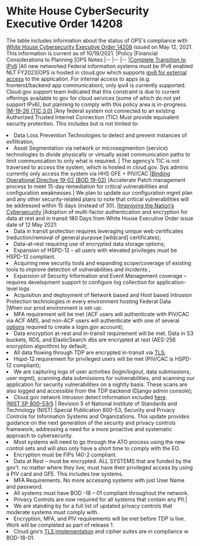 # White House CyberSecurity Executive Order 14208

The table includes information about the status of OPS's compliance with [White House Cybersecurity Executive Order 14208](https://www.whitehouse.gov/briefing-room/presidential-actions/2021/05/12/executive-order-on-improving-the-nations-cybersecurity/) issued on May 12, 2021. This information is current as of 10/19/2021.
|Policy	|Financial Considerations to Planning	|OPS Notes
|--	|--	|--
|[Complete Transition to IPv6](https://www.hhs.gov/web/governance/digital-strategy/it-policy-archive/complete-transition-to-ipv6-memorandum.html)	|All new networked Federal information systems must be IPv6 enabled NLT FY2023|OPS is hosted in cloud.gov which supports [ipv6 for external access](https://cloud.gov/docs/compliance/domain-standards/) to the application. For internal access to apps (e.g. frontend/backend app communication), only ipv4 is currently supported. Cloud.gov support team indicated that this constraint is due to current offerings available to gov for cloud services (some of which do not yet support IPv6), but planning to comply with this policy area is in-progress.
|[M-19-26 (TIC 3.0)](https://www.whitehouse.gov/wp-content/uploads/2019/09/M-19-26.pdf) |Any federal system not connected to an existing Authorized Trusted Internet Connection (TIC) Must provide equivalent security protection. This includes but is not limited to: <li>Data Loss Prevention Technologies to detect and prevent instances of exfiltration, </li><li>Asset Segmentation via network or microsegmention (service) technologies to divide physically or virtually asset communication paths to limit communication to only what is required. | The agency’s TIC is not traversed to access the system, which is hosted in cloud.gov. Sys admins currently only access the system via HHS GFE + PIV/CAC
|[Binding Operational Directive 19-02 (BOD 19-02)](https://cyber.dhs.gov/bod/19-02/) |Accelerate Patch management process to meet 15-day remediation for critical vulnerabilities and configuration weaknesses | We plan to update our configuration mgmt plan and any other security-related plans to note that critical vulnerabilities will be addressed within 15 days (instead of 30).
|[Improving the Nation’s Cybersecurity](https://www.whitehouse.gov/briefing-room/presidential-actions/2021/05/12/executive-order-on-improving-the-nations-cybersecurity/) |Adoption of multi-factor authentication and encryption for data at rest and in transit  180 Days from White House Executive Order issue date of 12 May 2021: <li> Data in transit protection requires leveraging unique web certificates (reduction/removal of general purpose [wildcard] certificates);</li> <li> Data-at-rest requiring use of encrypted data storage options; </li> <li>Expansion of HSPD-12 – all users with elevated privileges must be HSPD-12 compliant. </li><li>Acquiring new security tools and expanding scope/coverage of existing tools to improve detection of vulnerabilities and incidents ;  </li><li>Expansion of Security Information and Event Management coverage – requires development support to configure log collection for application-level logs </li><li>Acquisition and deployment of Network based and Host based Intrusion Protection technologies in every environment hosting Federal Data</li>|When our prod environment is set-up: <li>MFA requirement will be met (ACF users will authenticate with PIV/CAC via ACF AMS, and non-ACF users will authenticate with one of several [options](https://www.login.gov/help/get-started/authentication-options/) required to create a login.gov account); </li><li>Data encryption  at-rest and in-transit requirement will be met. Data in S3 buckets, RDS, and ElasticSearch dbs are encrypted at rest (AES-256 encryption algorithm) by default;</li><li> All data flowing through TDP are encrypted in-transit via [TLS](https://github.com/HHS/TANF-app/blob/main/docs/Security-Compliance/Security-Controls/sc-8/index.md); </li><li>Hspd-12 requirement for privileged users will be met (PIV/CAC is HSPD-12 compliant); </li><li>We are capturing logs of user activities (login/logout, data submissions, user mgmt), scanning data submissions for vulnerabilities, and scanning our application for security vulnerabilities on a nightly basis.  These scans are also logged and accessible from the TDP backend (Django admin console); </li><li>Cloud.gov network intrusion detect information included [here](https://cloud.gov/docs/ops/continuous-monitoring/#automated-components).</li>
|[NIST SP 800-53r5](https://csrc.nist.gov/publications/detail/sp/800-53/rev-5/final) | Revision 5 of National Institute of Standards and Technology (NIST) Special Publication 800-53, Security and Privacy Controls for Information Systems and Organizations. This update provides guidance on the next generation of the security and privacy controls framework, addressing a need for a more proactive and systematic approach to cybersecurity. <li>Most systems will need to go through the ATO process using the new control sets and will also only have a short time to comply with the EO. </li><li>Encryption must be FIPs 140-2 compliant. </li><li>Data at Rest – must be encrypted. ALL SYSTEMS that are funded by the gov’t. no matter where they live; must have their privileged access by using a PIV card and GFE.  This includes low systems. </li><li>MFA Requirements.  No more accessing systems with just User Name and password. </li><li>All systems must have BOD -18 – 01 compliant throughout the network. </li><li>Privacy Controls are now required for all systems that contain any PII.|<li>We are standing by for a full list of updated privacy controls that moderate systems must comply with. </li><li>Encryption, MFA, and PIV requirements will be met before TDP is live. Work will be completed as part of release 1. </li><li>Cloud.gov’s [TLS implementation](https://cloud.gov/docs/compliance/domain-standards/#ssltls-implementation) and cipher suites are in compliance w BOD-18-01.

